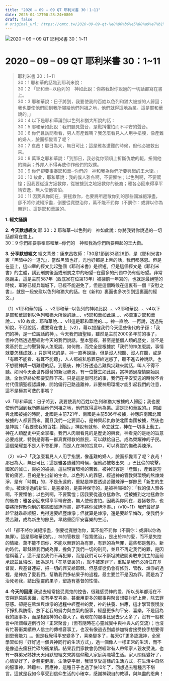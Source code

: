 ```yaml
---
title: "2020 – 09 – 09 QT 耶利米書 30：1~11"
date: 2025-04-12T00:28:24+0800
draft: false
# original_url: https://cmtc.tw/2020-09-09-qt-%e8%80%b6%e5%88%a9%e7%b1%b3%e6%9b%b8-30%ef%bc%9a111
---
```


![2020 – 09 – 09 QT 耶利米書 30：1\~11](/images/qt.jpg   "2020 – 09 – 09 QT 耶利米書 30：1\~11")

# 2020 – 09 – 09 QT 耶利米書 30：1\~11

> 耶利米書 30：1\~11  
> 30：1 耶和華的話臨到耶利米說：  
> 30：2 「耶和華─以色列的　神如此說：你將我對你說過的一切話都寫在書上。  
> 30：3 耶和華說：日子將到，我要使我的百姓以色列和猶大被擄的人歸回；我也要使他們回到我所賜給他們列祖之地，他們就得這地為業。這是耶和華說的。」  
> 30：4 以下是耶和華論到以色列和猶大所說的話：  
> 30：5 耶和華如此說：我們聽見聲音，是戰抖懼怕而不平安的聲音。  
> 30：6 你們且訪問看看，男人有產難嗎？我怎麼看見人人用手掐腰，像產難的婦人，臉面都變青了呢？  
> 30：7 哀哉！那日為大，無日可比；這是雅各遭難的時候，但他必被救出來。  
> 30：8 萬軍之耶和華說：「到那日，我必從你頸項上折斷仇敵的軛，扭開他的繩索；外邦人不得再使你作他們的奴僕。  
> 30：9 你們卻要事奉耶和華─你們的　神和我為你們所要興起的王大衛。」  
> 30：10 故此，耶和華說：我的僕人雅各啊，不要懼怕；以色列啊，不要驚惶；因我要從遠方拯救你，從被擄到之地拯救你的後裔；雅各必回來得享平靖安逸，無人使他害怕。  
> 30：11 因我與你同在，要拯救你，也要將所趕散你到的那些國滅絕淨盡，卻不將你滅絕淨盡，倒要從寬懲治你，萬不能不罰你（不罰你：或譯以你為無罪）。這是耶和華說的。

**1. 經文誦讀**

**2.  今天默想經文**
耶 30：2 耶和華─以色列的　神如此說：你將我對你說過的一切話都寫在書上。  
30：9 你們卻要事奉耶和華─你們的　神和我為你們所要興起的王大衛。

**3. 分享默想經文**
經文背景：康來昌牧師：「30章1節到33章26節，是《耶利米書》裏『黑暗中的一道光』，當然黑暗也好，光也好都是上帝的話，我們都感恩。但是在量上，這四章的經文比起整個《耶利米書》是很短。但是這個經文是《耶利米書》的主體，講到刑罰後面或刑罰之中的盼望─在最多的刑罰中仍有個盼望。非常感謝主，這是主前587年（西底家在位第13年）被擄前一年寫的，也就是最絕望的時候，軍隊已經兵臨城下，已經不能避免了，但是這個時候在這裏有一個『安慰之書』，就是一段安慰以色列和猶大的話。在《新約》裏面也多次引到這裏面的經文。」

（1）v1耶和華的話…、v2耶和華─以色列的神如此說…、v3耶和華說…、v4以下是耶和華論到以色列和猶大所說的話…、v5耶和華如此說…、v8萬軍之耶和華說…、v10 故此，耶和華說…、v11這是耶和華說的…。神一直說、一再說，透過先知說，不但說話，還要寫在書上（v2），藉以提醒我們今天這些後代的子孫：「我們的神，是一位說話的神」。今天我們讀聖經，雖然是主前2000多年前的事了，但神仍然透過聖經對今天的我們說話。整本聖經，甚至是整個人類的歷史，並不是奠基於世上的聖賢偉人怎麼說、如何做，而完全是根據於「我們的神怎麼說，事情就要怎樣成就。」只是可悲的是，神一直再說話，但是沒人想聽、沒人在聽，或是「有眼不能看、有耳不能聽」，人人都被私慾罪惡給迷惑了，聽不進去神說話，也不想聽神講一切難聽的話。到最後，神只好透過苦難與災難來說話，叫人不得不聽。如同今天全世界爆發的新冠肺炎，有一位醫生如此說，當神透過疫情開始說話，全世界終於都要安靜下來。只是這是很可悲的事，我們在平安安逸的時候不肯付代價讀聖經認識神，開始偏行己路遠離神，非要神用環境才能引起我們的注意，這不是極其可悲的事嗎？

v3「耶和華說：日子將到，我要使我的百姓以色列和猶大被擄的人歸回；我也要使他們回到我所賜給他們列祖之地，他們就得這地為業。這是耶和華說的。」南國與北國被擄的時間，北國是主前721年、南國是主前586年被擄，神應許南國北國被擄的人都要回來。而且我們一定要留心，是神興起仇敵使北國南國被擄，然後也是神說：「我要使我的百姓…歸回。」神說有就有、命立就立，神在一切事上動工，神在人類歷史中完全掌權。我們人肉眼看見的是歷史的興衰，神看見的是祂的旨意必要成就，特別是得著一群真實得救的餘民，可以獻給自己，成為榮耀神的子民。這個榮耀並不是人不會犯罪，而是人在神的旨意中，可以真實的悔改與煉淨。

（2）v6\~7「我怎麼看見人人用手掐腰，像產難的婦人，臉面都變青了呢？哀哉！那日為大，無日可比；這是雅各遭難的時候，但他必被救出來…」巴比倫的攻擊，國家的滅亡，百姓的被擄，這些現實環境的苦難，被神形容是「產難」，產難是短暫的痛苦，目的是生出新的生命。以色列人的罪惡，經過神的管教與環境的熬煉煉淨，是有「時期」的，不是永遠的，重點是神要透過苦難煉淨一群餘民「新生的生命」。被煉淨過的新生，是喜樂的，是蒙神保守的，是被神賜福的：「我的僕人雅各啊，不要懼怕；以色列啊，不要驚惶；因我要從遠方拯救你，從被擄到之地拯救你的後裔；雅各必回來得享平靖安逸，無人使他害怕。因我與你同在，要拯救你，也要將所趕散你到的那些國滅絕淨盡，卻不將你滅絕淨盡。」（v10\~11）我們最好是趁早就乖乖順服，免得還要經歷煉淨；但就算是煉淨，還是要趁早悔改，使我們少受苦難，成為新生的餘民，早點重回平安喜樂的生活。

v11「卻不將你滅絕淨盡，倒要從寬懲治你，萬不能不罰你（不罰你：或譯以你為無罪）。這是耶和華說的。」神的管教是「從寬懲治」，是出於神的愛，而不是失控的情緒。萬不能不罰你，不能以無罪的為有罪，有罪的為無罪，這些都是舊約。新約時代，耶穌替我們成為罪，擔負了我們一切的刑罰，並且不再定我們的罪，是因信稱義了。這不是說我們不再犯罪，而是我們可以不斷坦誠敞開勇敢來到主的面前承認並且悔改，因為是凡「在基督裏的」，就不被定罪了，重點是我們必須住在基督裏，與基督連結，把一切的罪交給耶穌。但基督徒仍會有修剪、管教、煉淨的過程，是神為了愛我們，幫助我們多結果子的過程。最主要並不是因為罪，而是為了治死老我，結出聖靈的果子，塑造有基督的性情。

**4. 今天的回應**
我過去經常接受魔鬼的控告，很難感受神的愛，所以長年都活在不安與罪惡感裏面，沒有平安喜樂，甚至用更多的服事與聚會想要討好上帝，除去罪惡感。卻是在熬煉與煉淨的過程中經歷神的愛，神的扶養、供應，這才學習慢慢放下掙扎與防衛，放下老我的努力與血氣的服事，經歷更多的平安、喜樂，不是因為我的服事多，而是相信神的心變大了。我現在的服事比過去少太多了，沒有一般教會中所謂每週例行的「正常聚會」（但有隨時在心靈誠實中與神與人的交流）；也沒有忙著衝業績帶人信主的傳福音事工，也沒有像過去到處參加特會接受按手想要得到恩膏能力…。但是我覺得平安變多了，喜樂變多了，每天QT更多認識神，全家學習如何「好好過一個與神同行的生活方式」，過一個像人一樣正常的生活，而不是像過去瘋狂忙碌的衝業績。結果我們家教會仍然經常有人帶領家人親友受洗，也有一群弟兄姊妹天天用默想經文來將信仰融入家庭與職場生活。家人關係變好了，心情變好了，身體更健康，生活更平衡，我很享受這樣的生活方式，在生活中自然的服事神，聆聽神、回應神，這種日子也過了快10年了，回想過去種種苦不堪言。這就是我如今享受到信仰生活的小確幸，感謝神親自的教導，與無盡的恩典！
